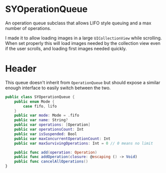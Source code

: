 SYOperationQueue
=============

An operation queue subclass that allows LIFO style queuing and a max number of operations.

I made it to allow loading images in a large `UICollectionView` while scrolling. When set properly this will load images needed by the collection view even if the user scrolls, and loading first images needed quickly.


Header
=========

This queue doesn't inherit from `OperationQueue` but should expose a similar enough interface to easily switch between the two.

```swift
public class SYOperationQueue {
    public enum Mode {
        case fifo, lifo
    }
    public var mode: Mode = .fifo
    public var name: String?
    public var operations: [Operation]
    public var operationsCount: Int
    public var isSuspended: Bool
    public var maxConcurrentOperationCount: Int
    public var maxSurvivingOperations: Int = 0 // 0 means no limit

	public func add(operation: Operation)
	public func addOperation(closure: @escaping () -> Void)
	public func cancelAllOperations()
}
 ```
